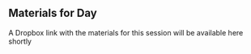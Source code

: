 ## Materials for Day 

A Dropbox link with the materials for this session will be available here shortly 
